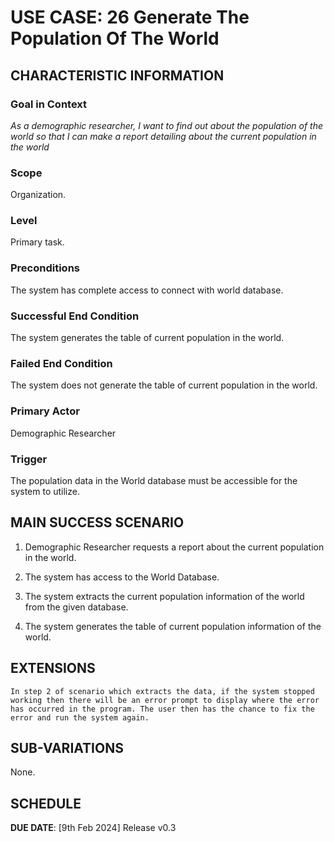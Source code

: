 # USE CASE: 26 Generate The Population Of The World

## CHARACTERISTIC INFORMATION

### Goal in Context

*As a demographic researcher, I want to find out about the population of the world so that I can make a report detailing about the current population in the world*

### Scope

Organization.

### Level

Primary task.

### Preconditions

The system has complete access to connect with world database.

### Successful End Condition

The system generates the table of current population in the world.

### Failed End Condition

The system does not generate the table of current population in the world.

### Primary Actor

Demographic Researcher

### Trigger

The population data in the World database must be accessible for the system to utilize.

## MAIN SUCCESS SCENARIO

1. Demographic Researcher requests a report about the current population in the world.

2. The system has access to the World Database.

3. The system extracts the current population information of the world from the given database.

4. The system generates the table of current population information of the world.


## EXTENSIONS
	In step 2 of scenario which extracts the data, if the system stopped working then there will be an error prompt to display where the error has occurred in the program. The user then has the chance to fix the error and run the system again. 

## SUB-VARIATIONS

None.

## SCHEDULE

**DUE DATE**: [9th Feb 2024] Release v0.3